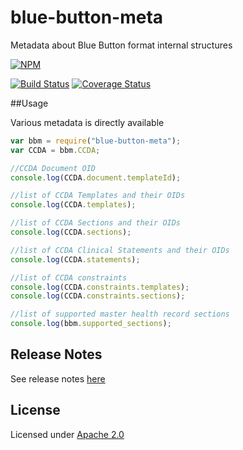 blue-button-meta
================

Metadata about Blue Button format internal structures

[![NPM](https://nodei.co/npm/blue-button-meta.png)](https://nodei.co/npm/blue-button-meta/)

[![Build Status](https://travis-ci.org/amida-tech/blue-button-meta.svg)](https://travis-ci.org/amida-tech/blue-button-meta)
[![Coverage Status](https://coveralls.io/repos/amida-tech/blue-button-meta/badge.png)](https://coveralls.io/r/amida-tech/blue-button-meta)

##Usage

Various metadata is directly available
``` javascript
var bbm = require("blue-button-meta");
var CCDA = bbm.CCDA;

//CCDA Document OID
console.log(CCDA.document.templateId);

//list of CCDA Templates and their OIDs
console.log(CCDA.templates);

//list of CCDA Sections and their OIDs
console.log(CCDA.sections);

//list of CCDA Clinical Statements and their OIDs
console.log(CCDA.statements);

//list of CCDA constraints
console.log(CCDA.constraints.templates);
console.log(CCDA.constraints.sections);

//list of supported master health record sections
console.log(bbm.supported_sections);
```

## Release Notes

See release notes [here](./RELEASENOTES.md)

## License

Licensed under [Apache 2.0](./LICENSE)

